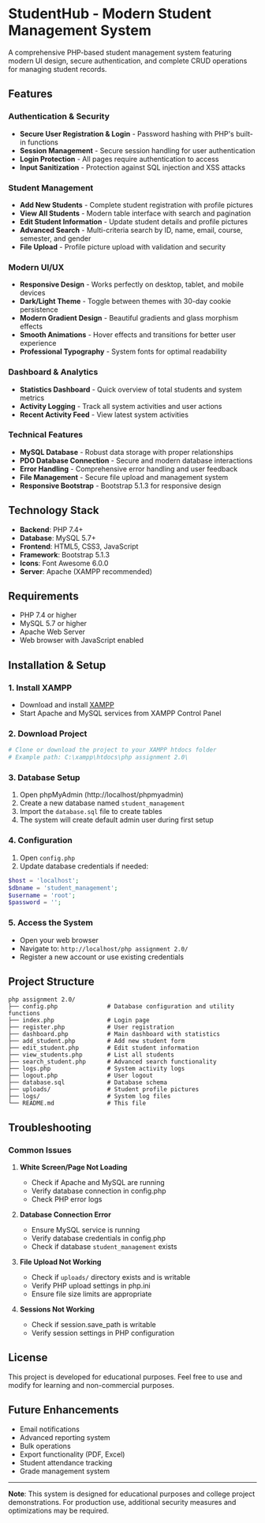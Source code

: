 # StudentHub - Modern Student Management System

A comprehensive PHP-based student management system featuring modern UI design, secure authentication, and complete CRUD operations for managing student records.

## Features

### Authentication & Security
- **Secure User Registration & Login** - Password hashing with PHP's built-in functions
- **Session Management** - Secure session handling for user authentication
- **Login Protection** - All pages require authentication to access
- **Input Sanitization** - Protection against SQL injection and XSS attacks

### Student Management
- **Add New Students** - Complete student registration with profile pictures
- **View All Students** - Modern table interface with search and pagination
- **Edit Student Information** - Update student details and profile pictures
- **Advanced Search** - Multi-criteria search by ID, name, email, course, semester, and gender
- **File Upload** - Profile picture upload with validation and security

### Modern UI/UX
- **Responsive Design** - Works perfectly on desktop, tablet, and mobile devices
- **Dark/Light Theme** - Toggle between themes with 30-day cookie persistence
- **Modern Gradient Design** - Beautiful gradients and glass morphism effects
- **Smooth Animations** - Hover effects and transitions for better user experience
- **Professional Typography** - System fonts for optimal readability

### Dashboard & Analytics
- **Statistics Dashboard** - Quick overview of total students and system metrics
- **Activity Logging** - Track all system activities and user actions
- **Recent Activity Feed** - View latest system activities

### Technical Features
- **MySQL Database** - Robust data storage with proper relationships
- **PDO Database Connection** - Secure and modern database interactions
- **Error Handling** - Comprehensive error handling and user feedback
- **File Management** - Secure file upload and management system
- **Responsive Bootstrap** - Bootstrap 5.1.3 for responsive design

## Technology Stack

- **Backend**: PHP 7.4+
- **Database**: MySQL 5.7+
- **Frontend**: HTML5, CSS3, JavaScript
- **Framework**: Bootstrap 5.1.3
- **Icons**: Font Awesome 6.0.0
- **Server**: Apache (XAMPP recommended)

## Requirements

- PHP 7.4 or higher
- MySQL 5.7 or higher
- Apache Web Server
- Web browser with JavaScript enabled

## Installation & Setup

### 1. Install XAMPP
- Download and install [XAMPP](https://www.apachefriends.org/download.html)
- Start Apache and MySQL services from XAMPP Control Panel

### 2. Download Project
```bash
# Clone or download the project to your XAMPP htdocs folder
# Example path: C:\xampp\htdocs\php assignment 2.0\
```

### 3. Database Setup
1. Open phpMyAdmin (http://localhost/phpmyadmin)
2. Create a new database named `student_management`
3. Import the `database.sql` file to create tables
4. The system will create default admin user during first setup

### 4. Configuration
1. Open `config.php`
2. Update database credentials if needed:
```php
$host = 'localhost';
$dbname = 'student_management';
$username = 'root';
$password = '';
```

### 5. Access the System
- Open your web browser
- Navigate to: `http://localhost/php assignment 2.0/`
- Register a new account or use existing credentials

## Project Structure

```
php assignment 2.0/
├── config.php              # Database configuration and utility functions
├── index.php               # Login page
├── register.php            # User registration
├── dashboard.php           # Main dashboard with statistics
├── add_student.php         # Add new student form
├── edit_student.php        # Edit student information
├── view_students.php       # List all students
├── search_student.php      # Advanced search functionality
├── logs.php                # System activity logs
├── logout.php              # User logout
├── database.sql            # Database schema
├── uploads/                # Student profile pictures
├── logs/                   # System log files
└── README.md               # This file
```

## Troubleshooting

### Common Issues

1. **White Screen/Page Not Loading**
   - Check if Apache and MySQL are running
   - Verify database connection in config.php
   - Check PHP error logs

2. **Database Connection Error**
   - Ensure MySQL service is running
   - Verify database credentials in config.php
   - Check if database `student_management` exists

3. **File Upload Not Working**
   - Check if `uploads/` directory exists and is writable
   - Verify PHP upload settings in php.ini
   - Ensure file size limits are appropriate

4. **Sessions Not Working**
   - Check if session.save_path is writable
   - Verify session settings in PHP configuration

## License

This project is developed for educational purposes. Feel free to use and modify for learning and non-commercial purposes.

## Future Enhancements

- Email notifications
- Advanced reporting system
- Bulk operations
- Export functionality (PDF, Excel)
- Student attendance tracking
- Grade management system

---

**Note**: This system is designed for educational purposes and college project demonstrations. For production use, additional security measures and optimizations may be required.
